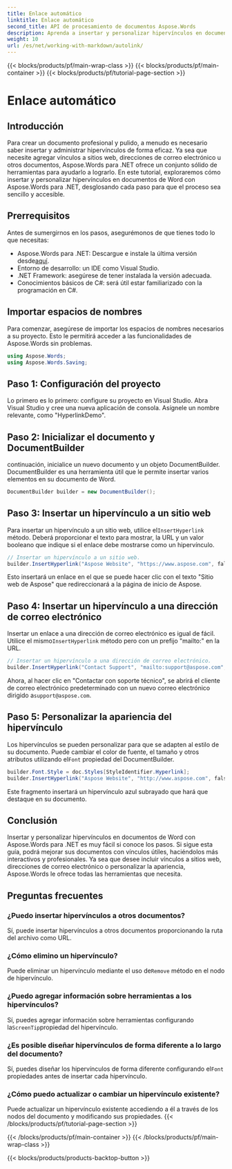 ```yaml
---
title: Enlace automático
linktitle: Enlace automático
second_title: API de procesamiento de documentos Aspose.Words
description: Aprenda a insertar y personalizar hipervínculos en documentos de Word con Aspose.Words para .NET con esta guía detallada. Mejore sus documentos sin esfuerzo.
weight: 10
url: /es/net/working-with-markdown/autolink/
---
```


{{< blocks/products/pf/main-wrap-class >}}
{{< blocks/products/pf/main-container >}}
{{< blocks/products/pf/tutorial-page-section >}}

# Enlace automático

## Introducción

Para crear un documento profesional y pulido, a menudo es necesario saber insertar y administrar hipervínculos de forma eficaz. Ya sea que necesite agregar vínculos a sitios web, direcciones de correo electrónico u otros documentos, Aspose.Words para .NET ofrece un conjunto sólido de herramientas para ayudarlo a lograrlo. En este tutorial, exploraremos cómo insertar y personalizar hipervínculos en documentos de Word con Aspose.Words para .NET, desglosando cada paso para que el proceso sea sencillo y accesible.

## Prerrequisitos

Antes de sumergirnos en los pasos, asegurémonos de que tienes todo lo que necesitas:

-  Aspose.Words para .NET: Descargue e instale la última versión desde[aquí](https://releases.aspose.com/words/net/).
- Entorno de desarrollo: un IDE como Visual Studio.
- .NET Framework: asegúrese de tener instalada la versión adecuada.
- Conocimientos básicos de C#: será útil estar familiarizado con la programación en C#.

## Importar espacios de nombres

Para comenzar, asegúrese de importar los espacios de nombres necesarios a su proyecto. Esto le permitirá acceder a las funcionalidades de Aspose.Words sin problemas.

```csharp
using Aspose.Words;
using Aspose.Words.Saving;
```

## Paso 1: Configuración del proyecto

Lo primero es lo primero: configure su proyecto en Visual Studio. Abra Visual Studio y cree una nueva aplicación de consola. Asígnele un nombre relevante, como "HyperlinkDemo".

## Paso 2: Inicializar el documento y DocumentBuilder

continuación, inicialice un nuevo documento y un objeto DocumentBuilder. DocumentBuilder es una herramienta útil que le permite insertar varios elementos en su documento de Word.

```csharp
DocumentBuilder builder = new DocumentBuilder();
```

## Paso 3: Insertar un hipervínculo a un sitio web

 Para insertar un hipervínculo a un sitio web, utilice el`InsertHyperlink` método. Deberá proporcionar el texto para mostrar, la URL y un valor booleano que indique si el enlace debe mostrarse como un hipervínculo.

```csharp
// Insertar un hipervínculo a un sitio web.
builder.InsertHyperlink("Aspose Website", "https://www.aspose.com", falso);
```

Esto insertará un enlace en el que se puede hacer clic con el texto "Sitio web de Aspose" que redireccionará a la página de inicio de Aspose.

## Paso 4: Insertar un hipervínculo a una dirección de correo electrónico

 Insertar un enlace a una dirección de correo electrónico es igual de fácil. Utilice el mismo`InsertHyperlink` método pero con un prefijo "mailto:" en la URL.

```csharp
// Insertar un hipervínculo a una dirección de correo electrónico.
builder.InsertHyperlink("Contact Support", "mailto:support@aspose.com", false);
```

 Ahora, al hacer clic en "Contactar con soporte técnico", se abrirá el cliente de correo electrónico predeterminado con un nuevo correo electrónico dirigido a`support@aspose.com`.

## Paso 5: Personalizar la apariencia del hipervínculo

Los hipervínculos se pueden personalizar para que se adapten al estilo de su documento. Puede cambiar el color de fuente, el tamaño y otros atributos utilizando el`Font` propiedad del DocumentBuilder.

```csharp
builder.Font.Style = doc.Styles[StyleIdentifier.Hyperlink];
builder.InsertHyperlink("Aspose Website", "http://www.aspose.com", falso);
```

Este fragmento insertará un hipervínculo azul subrayado que hará que destaque en su documento.

## Conclusión

Insertar y personalizar hipervínculos en documentos de Word con Aspose.Words para .NET es muy fácil si conoce los pasos. Si sigue esta guía, podrá mejorar sus documentos con vínculos útiles, haciéndolos más interactivos y profesionales. Ya sea que desee incluir vínculos a sitios web, direcciones de correo electrónico o personalizar la apariencia, Aspose.Words le ofrece todas las herramientas que necesita.

## Preguntas frecuentes

### ¿Puedo insertar hipervínculos a otros documentos?
Sí, puede insertar hipervínculos a otros documentos proporcionando la ruta del archivo como URL.

### ¿Cómo elimino un hipervínculo?
 Puede eliminar un hipervínculo mediante el uso de`Remove` método en el nodo de hipervínculo.

### ¿Puedo agregar información sobre herramientas a los hipervínculos?
 Sí, puedes agregar información sobre herramientas configurando la`ScreenTip`propiedad del hipervínculo.

### ¿Es posible diseñar hipervínculos de forma diferente a lo largo del documento?
 Sí, puedes diseñar los hipervínculos de forma diferente configurando el`Font` propiedades antes de insertar cada hipervínculo.

### ¿Cómo puedo actualizar o cambiar un hipervínculo existente?
Puede actualizar un hipervínculo existente accediendo a él a través de los nodos del documento y modificando sus propiedades.
{{< /blocks/products/pf/tutorial-page-section >}}

{{< /blocks/products/pf/main-container >}}
{{< /blocks/products/pf/main-wrap-class >}}

{{< blocks/products/products-backtop-button >}}
